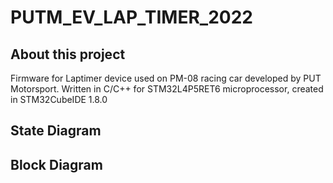 # PUTM_EV_LAP_TIMER_2022
## About this project
  Firmware for Laptimer device used on PM-08 racing car developed by PUT Motorsport. 
Written in C/C++ for STM32L4P5RET6 microprocessor, created in STM32CubeIDE 1.8.0
## State Diagram

## Block Diagram

